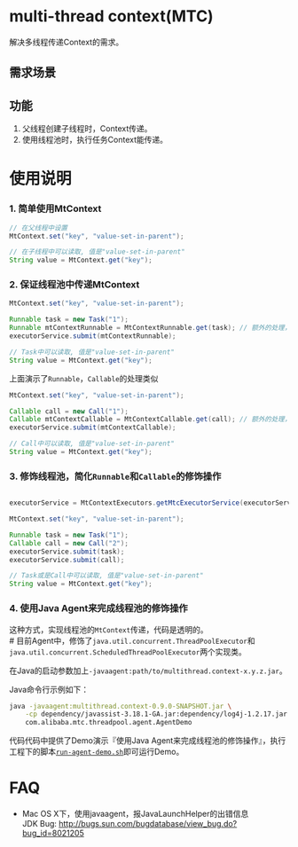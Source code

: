 multi-thread context(MTC)
=====================================

解决多线程传递Context的需求。

需求场景
----------------------------


功能
----------------------------

1. 父线程创建子线程时，Context传递。
1. 使用线程池时，执行任务Context能传递。

使用说明
=====================================

### 1. 简单使用MtContext

```java
// 在父线程中设置
MtContext.set("key", "value-set-in-parent");

// 在子线程中可以读取, 值是"value-set-in-parent"
String value = MtContext.get("key"); 
```

### 2. 保证线程池中传递MtContext

```java
MtContext.set("key", "value-set-in-parent");

Runnable task = new Task("1");
Runnable mtContextRunnable = MtContextRunnable.get(task); // 额外的处理，生成修饰了的对象mtContextRunnable
executorService.submit(mtContextRunnable);

// Task中可以读取, 值是"value-set-in-parent"
String value = MtContext.get("key");
```

上面演示了`Runnable`，`Callable`的处理类似

```java
MtContext.set("key", "value-set-in-parent");

Callable call = new Call("1");
Callable mtContextCallable = MtContextCallable.get(call); // 额外的处理，生成修饰了的对象mtContextCallable
executorService.submit(mtContextCallable);

// Call中可以读取, 值是"value-set-in-parent"
String value = MtContext.get("key");
```

### 3. 修饰线程池，简化`Runnable`和`Callable`的修饰操作

```java

executorService = MtContextExecutors.getMtcExecutorService(executorService); // 额外的处理，生成修饰了的对象executorService

MtContext.set("key", "value-set-in-parent");

Runnable task = new Task("1");
Callable call = new Call("2");
executorService.submit(task);
executorService.submit(call);

// Task或是Call中可以读取, 值是"value-set-in-parent"
String value = MtContext.get("key");
```

### 4. 使用Java Agent来完成线程池的修饰操作

这种方式，实现线程池的`MtContext`传递，代码是透明的。  
\# 目前Agent中，修饰了`java.util.concurrent.ThreadPoolExecutor`和`java.util.concurrent.ScheduledThreadPoolExecutor`两个实现类。

在Java的启动参数加上`-javaagent:path/to/multithread.context-x.y.z.jar`。

Java命令行示例如下：

```bash
java -javaagent:multithread.context-0.9.0-SNAPSHOT.jar \
    -cp dependency/javassist-3.18.1-GA.jar:dependency/log4j-1.2.17.jar:dependency/slf4j-api-1.5.6.jar:dependency/slf4j-log4j12-1.5.6.jar \
    com.alibaba.mtc.threadpool.agent.AgentDemo
```

代码代码中提供了Demo演示『使用Java Agent来完成线程池的修饰操作』，执行工程下的脚本[`run-agent-demo.sh`](https://github.com/oldratlee/multi-thread-context/blob/master/run-agent-demo.sh)即可运行Demo。

FAQ
=====================================

* Mac OS X下，使用javaagent，报JavaLaunchHelper的出错信息  
JDK Bug: http://bugs.sun.com/bugdatabase/view_bug.do?bug_id=8021205
